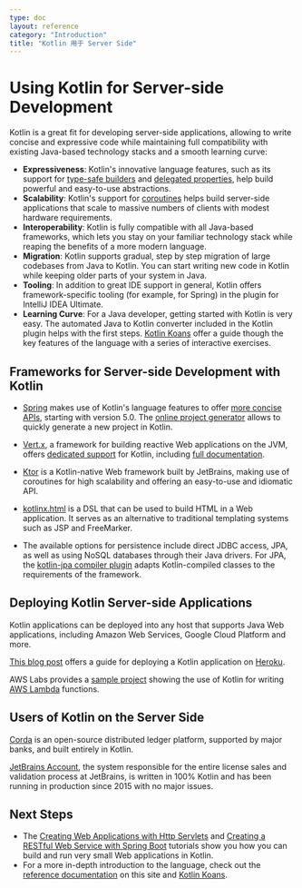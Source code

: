 ```yaml
---
type: doc
layout: reference
category: "Introduction"
title: "Kotlin 用于 Server Side"
---
```


# Using Kotlin for Server-side Development

Kotlin is a great fit for developing server-side applications, allowing to write concise and expressive code while
maintaining full compatibility with existing Java-based technology stacks and a smooth learning curve:

 * **Expressiveness**: Kotlin's innovative language features, such as its support for [type-safe builders](/docs/reference/type-safe-builders.html)
   and [delegated properties](/docs/reference/delegated-properties.html), help build powerful and easy-to-use abstractions.
 * **Scalability**: Kotlin's support for [coroutines](/docs/reference/coroutines.html) helps build server-side applications
   that scale to massive numbers of clients with modest hardware requirements.
 * **Interoperability**: Kotlin is fully compatible with all Java-based frameworks, which lets you stay on your
   familiar technology stack while reaping the benefits of a more modern language.
 * **Migration**: Kotlin supports gradual, step by step migration of large codebases from Java to Kotlin. You can start
   writing new code in Kotlin while keeping older parts of your system in Java.
 * **Tooling**: In addition to great IDE support in general, Kotlin offers framework-specific tooling (for example,
   for Spring) in the plugin for IntelliJ IDEA Ultimate.
 * **Learning Curve**: For a Java developer, getting started with Kotlin is very easy. The automated Java to Kotlin converter included in the Kotlin plugin
   helps with the first steps. [Kotlin Koans](/docs/tutorials/koans.html) offer a guide though the key features of the language with a series of interactive exercises.

## Frameworks for Server-side Development with Kotlin

 * [Spring](https://spring.io) makes use of Kotlin's language features to offer [more concise APIs](https://spring.io/blog/2017/01/04/introducing-kotlin-support-in-spring-framework-5-0),
starting with version 5.0. The [online project generator](https://start.spring.io/#!language=kotlin) allows to quickly generate a new project in Kotlin.

 * [Vert.x](http://vertx.io), a framework for building reactive Web applications on the JVM, offers [dedicated support](https://github.com/vert-x3/vertx-lang-kotlin)
for Kotlin, including [full documentation](http://vertx.io/docs/vertx-core/kotlin/).

 * [Ktor](https://github.com/kotlin/ktor) is a Kotlin-native Web framework built by JetBrains, making use of coroutines
for high scalability and offering an easy-to-use and idiomatic API.

 * [kotlinx.html](https://github.com/kotlin/kotlinx.html) is a DSL that can be used to build HTML in a Web application.
It serves as an alternative to traditional templating systems such as JSP and FreeMarker.

 * The available options for persistence include direct JDBC access, JPA, as well as using NoSQL databases through their Java drivers.
For JPA, the [kotlin-jpa compiler plugin](/docs/reference/compiler-plugins.html#kotlin-jpa-compiler-plugin) adapts
Kotlin-compiled classes to the requirements of the framework.

## Deploying Kotlin Server-side Applications

Kotlin applications can be deployed into any host that supports Java Web applications, including Amazon Web Services,
Google Cloud Platform and more.

[This blog post](https://jkutner.github.io/2017/04/10/kotlin-heroku-ktor.html) offers a guide for deploying a Kotlin
application on [Heroku](https://www.heroku.com).

AWS Labs provides a [sample project](https://github.com/awslabs/serverless-photo-recognition) showing the use of Kotlin
for writing [AWS Lambda](https://aws.amazon.com/lambda/) functions.

## Users of Kotlin on the Server Side

[Corda](https://www.corda.net/2017/01/10/kotlin/) is an open-source distributed ledger platform, supported by major
banks, and built entirely in Kotlin.

[JetBrains Account](https://account.jetbrains.com/), the system responsible for the entire license sales and validation
process at JetBrains, is written in 100% Kotlin and has been running in production since 2015 with no major issues.


## Next Steps

* The [Creating Web Applications with Http Servlets](/docs/tutorials/httpservlets.html) and
[Creating a RESTful Web Service with Spring Boot](/docs/tutorials/spring-boot-restful.html) tutorials
show you how you can build and run very small Web applications in Kotlin.
* For a more in-depth introduction to the language, check out the [reference documentation](/docs/reference/index.html) on this site and
[Kotlin Koans](/docs/tutorials/koans.html).
